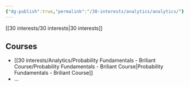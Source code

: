 ```yaml
---
{"dg-publish":true,"permalink":"/30-interests/analytics/analytics/"}
---
```


[[30 interests/30 interests|30 interests]]

## Courses

- [[30 interests/Analytics/Probability Fundamentals - Briliant Course/Probability Fundamentals - Briliant Course|Probability Fundamentals - Briliant Course]]
- ...